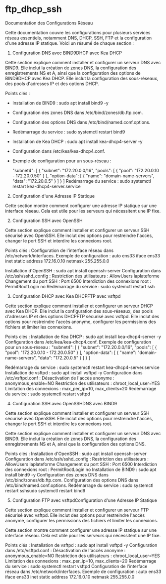 # ftp_dhcp_ssh

Documentation des Configurations Réseau

Cette documentation couvre les configurations pour plusieurs services réseau essentiels, notamment DNS, DHCP, SSH, FTP et la configuration d'une adresse IP statique. Voici un résumé de chaque section :

1. Configuration DNS avec BIND9DHCP avec Kea DHCP

Cette section explique comment installer et configurer un serveur DNS avec BIND9. Elle inclut la création de zones DNS, la configuration des enregistrements NS et A, ainsi que la configuration des options de BIND9DHCP avec Kea DHCP. Elle inclut la configuration des sous-réseaux, des pools d'adresses IP et des options DHCP.

Points clés :
- Installation de BIND9 : sudo apt install bind9 -y
- Configuration des zones DNS dans /etc/bind/zones/db.ftp.com.
- Configuration des options DNS dans /etc/bind/named.conf.options.
- Redémarrage du service : sudo systemctl restart bind9
- Installation de Kea DHCP : sudo apt install kea-dhcp4-server -y
- Configuration dans /etc/kea/kea-dhcp4.conf.
- Exemple de configuration pour un sous-réseau :
  
  "subnet4": [
    {
        "subnet": "172.20.0.0/16",
        "pools": [ { "pool": "172.20.0.10 - 172.20.0.50" } ],
        "option-data": [ { "name": "domain-name-servers", "data": "172.20.0.5" } ]
    }
]
Redémarrage du service : sudo systemctl restart kea-dhcp4-server.service
2. Configuration d'une Adresse IP Statique

Cette section montre comment configurer une adresse IP statique sur une interface réseau. Cela est utile pour les serveurs qui nécessitent une IP fixe.

2. Configuration SSH avec OpenSSH

Cette section explique comment installer et configurer un serveur SSH sécurisé avec OpenSSH. Elle inclut des options pour restreindre l'accès, changer le port SSH et interdire les connexions root.

Points clés :
Configuration de l'interface réseau dans /etc/network/interfaces.
Exemple de configuration :
auto ens33
iface ens33 inet static
address 172.16.0.10
netmask 255.255.0.0

Installation d'OpenSSH :
sudo apt install openssh-server
Configuration dans /etc/ssh/sshd_config :
Restriction des utilisateurs : 
AllowUsers laplateforme
Changement du port SSH : Port 6500
Interdiction des connexions root : PermitRootLogin no
Redémarrage du service : sudo systemctl restart ssh

3. Configuration DHCP avec Kea DHCPFTP avec vsftpd

Cette section explique comment installer et configurer un serveur DHCP avec Kea DHCP. Elle inclut la configuration des sous-réseaux, des pools d'adresses IP et des options DHCPFTP sécurisé avec vsftpd. Elle inclut des options pour restreindre l'accès anonyme, configurer les permissions des fichiers et limiter les connexions.

Points clés :
Installation de Kea DHCP : sudo apt install kea-dhcp4-server -y
Configuration dans /etc/kea/kea-dhcp4.conf.
Exemple de configuration pour un sous-réseau :
"subnet4": [
    {
        "subnet": "172.20.0.0/16",
        "pools": [ { "pool": "172.20.0.10 - 172.20.0.50" } ],
        "option-data": [ { "name": "domain-name-servers", "data": "172.20.0.5" } ]
    }
]

Redémarrage du service : 
sudo systemctl restart kea-dhcp4-server.service
Installation de vsftpd :
sudo apt install vsftpd -y
Configuration dans /etc/vsftpd.conf :
Désactivation de l'accès anonyme :
anonymous_enable=NO
Restriction des utilisateurs :
chroot_local_user=YES
Limitation des connexions :
max_per_ip=10, max_clients=20
Redémarrage du service : 
sudo systemctl restart vsftpd

4. Configuration SSH avec OpenSSHDNS avec BIND9

Cette section explique comment installer et configurer un serveur SSH sécurisé avec OpenSSH. Elle inclut des options pour restreindre l'accès, changer le port SSH et interdire les connexions root.

Cette section explique comment installer et configurer un serveur DNS avec BIND9. Elle inclut la création de zones DNS, la configuration des enregistrements NS et A, ainsi que la configuration des options DNS.

Points clés :
Installation d'OpenSSH :
sudo apt install openssh-server
Configuration dans /etc/ssh/sshd_config :
Restriction des utilisateurs : 
AllowUsers laplateforme
Changement du port SSH :
Port 6500
Interdiction des connexions root :
PermitRootLogin no
Installation de BIND9 :
sudo apt install bind9 -y
Configuration des zones DNS dans /etc/bind/zones/db.ftp.com.
Configuration des options DNS dans /etc/bind/named.conf.options.
Redémarrage du service :
sudo systemctl restart sshsudo systemctl restart bind9

5. Configuration FTP avec vsftpdConfiguration d'une Adresse IP Statique

Cette section explique comment installer et configurer un serveur FTP sécurisé avec vsftpd. Elle inclut des options pour restreindre l'accès anonyme, configurer les permissions des fichiers et limiter les connexions.

Cette section montre comment configurer une adresse IP statique sur une interface réseau. Cela est utile pour les serveurs qui nécessitent une IP fixe.

Points clés :
Installation de vsftpd :
sudo apt install vsftpd -y
Configuration dans /etc/vsftpd.conf :
Désactivation de l'accès anonyme :
anonymous_enable=NO
Restriction des utilisateurs :
chroot_local_user=YES
Limitation des connexions :
max_per_ip=10, max_clients=20
Redémarrage du service :
sudo systemctl restart vsftpd
Configuration de l'interface réseau dans /etc/network/interfaces.
Exemple de configuration :
auto ens33
iface ens33 inet static
address 172.16.0.10
netmask 255.255.0.0
